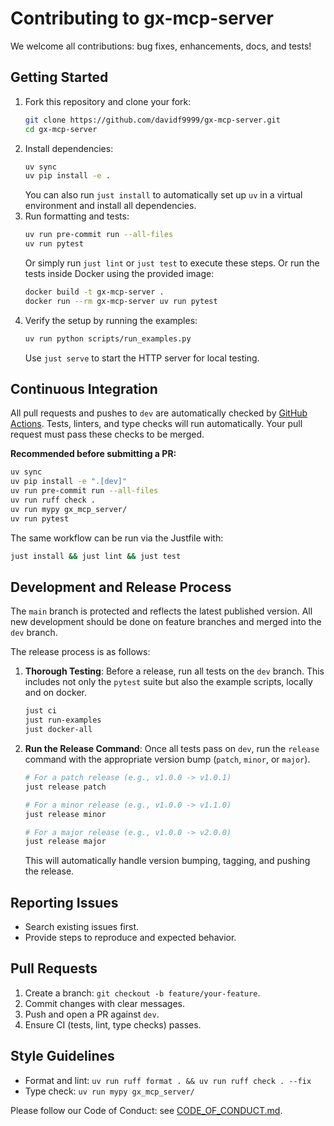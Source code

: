 # Contributing to gx-mcp-server

We welcome all contributions: bug fixes, enhancements, docs, and tests!

## Getting Started

1. Fork this repository and clone your fork:
   ```bash
   git clone https://github.com/davidf9999/gx-mcp-server.git
   cd gx-mcp-server
   ```
2. Install dependencies:
   ```bash
   uv sync
   uv pip install -e .
   ```
   You can also run `just install` to automatically set up `uv` in a virtual
   environment and install all dependencies.
3. Run formatting and tests:
   ```bash
   uv run pre-commit run --all-files
   uv run pytest
   ```
   Or simply run `just lint` or `just test` to execute these steps.
   Or run the tests inside Docker using the provided image:
   ```bash
   docker build -t gx-mcp-server .
   docker run --rm gx-mcp-server uv run pytest
   ```
4. Verify the setup by running the examples:
   ```bash
   uv run python scripts/run_examples.py
   ```
   Use `just serve` to start the HTTP server for local testing.

## Continuous Integration

All pull requests and pushes to `dev` are automatically checked by [GitHub Actions](https://github.com/davidf9999/gx-mcp-server/actions).
Tests, linters, and type checks will run automatically. Your pull request must pass these checks to be merged.

**Recommended before submitting a PR:**

```bash
uv sync
uv pip install -e ".[dev]"
uv run pre-commit run --all-files
uv run ruff check .
uv run mypy gx_mcp_server/
uv run pytest
```
The same workflow can be run via the Justfile with:
```bash
just install && just lint && just test
```

## Development and Release Process

The `main` branch is protected and reflects the latest published version. All new development should be done on feature branches and merged into the `dev` branch.

The release process is as follows:
1.  **Thorough Testing**: Before a release, run all tests on the `dev` branch. This includes not only the `pytest` suite but also the example scripts, locally and on docker.
    ```bash
    just ci
    just run-examples
    just docker-all
    ```
2.  **Run the Release Command**: Once all tests pass on `dev`, run the `release` command with the appropriate version bump (`patch`, `minor`, or `major`).
    ```bash
    # For a patch release (e.g., v1.0.0 -> v1.0.1)
    just release patch

    # For a minor release (e.g., v1.0.0 -> v1.1.0)
    just release minor

    # For a major release (e.g., v1.0.0 -> v2.0.0)
    just release major
    ```
    This will automatically handle version bumping, tagging, and pushing the release.

## Reporting Issues

- Search existing issues first.
- Provide steps to reproduce and expected behavior.

## Pull Requests

1. Create a branch: `git checkout -b feature/your-feature`.
2. Commit changes with clear messages.
3. Push and open a PR against `dev`.
4. Ensure CI (tests, lint, type checks) passes.

## Style Guidelines

- Format and lint: `uv run ruff format . && uv run ruff check . --fix`
- Type check: `uv run mypy gx_mcp_server/`

Please follow our Code of Conduct: see [CODE_OF_CONDUCT.md](CODE_OF_CONDUCT.md).